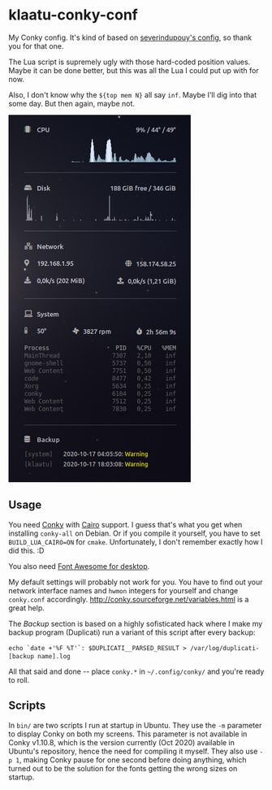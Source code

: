 # klaatu-conky-conf
My Conky config. It's kind of based on [severindupouy's config](https://github.com/severindupouy/conky.conf), so thank you for that one.

The Lua script is supremely ugly with those hard-coded position values. Maybe it can be done better, but this was all the Lua I could put up with for now.

Also, I don't know why the `${top mem N}` all say `inf`. Maybe I'll dig into that some day. But then again, maybe not.

![Conky screendump](/screenshot.png)

## Usage

You need [Conky](https://github.com/brndnmtthws/conky/) with [Cairo](https://cairographics.org/manual/) support. I guess that's what you get when installing `conky-all` on Debian. Or if you compile it yourself, you have to set `BUILD_LUA_CAIRO=ON` for `cmake`. Unfortunately, I don't remember exactly how I did this. :D

You also need [Font Awesome for desktop](https://fontawesome.com/how-to-use/on-the-desktop/setup/getting-started).

My default settings will probably not work for you. You have to find out your network interface names and `hwmon` integers for yourself and change `conky.conf` accordingly. http://conky.sourceforge.net/variables.html is a great help.

The _Backup_ section is based on a highly sofisticated hack where I make my backup program (Duplicati) run a variant of this script after every backup:

```shell
echo `date +'%F %T'`: $DUPLICATI__PARSED_RESULT > /var/log/duplicati-[backup name].log
```

All that said and done -- place `conky.*` in `~/.config/conky/` and you're ready to roll.

## Scripts

In `bin/` are two scripts I run at startup in Ubuntu. They use the `-m` parameter to display Conky on both my screens. This parameter is not available in Conky v1.10.8, which is the version currently (Oct 2020) available in Ubuntu's repository, hence the need for compiling it myself. They also use `-p 1`, making Conky pause for one second before doing anything, which turned out to be the solution for the fonts getting the wrong sizes on startup.
